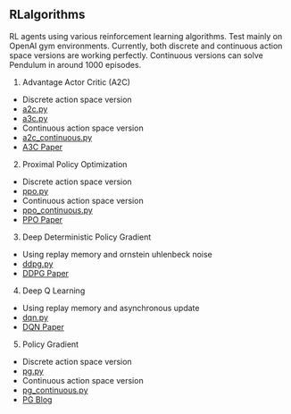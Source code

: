 ## RLalgorithms

RL agents using various reinforcement learning algorithms.
Test mainly on OpenAI gym environments.
Currently, both discrete and continuous action space versions are working perfectly. 
Continuous versions can solve Pendulum in around 1000 episodes.

1. Advantage Actor Critic (A2C)
- Discrete action space version
- [a2c.py](https://github.com/GaoGroupUCSD/RLalgorithms/blob/master/a2c.py)
- [a3c.py](https://github.com/GaoGroupUCSD/RLalgorithms/blob/master/a3c.py)
- Continuous action space version
- [a2c_continuous.py](https://github.com/GaoGroupUCSD/RLalgorithms/blob/master/a2c_continuous.py)
- [A3C Paper](https://arxiv.org/abs/1602.01783) 
2.  Proximal Policy Optimization 
- Discrete action space version
- [ppo.py](https://github.com/GaoGroupUCSD/RLalgorithms/blob/master/ppo.py)
- Continuous action space version
- [ppo_continuous.py](https://github.com/GaoGroupUCSD/RLalgorithms/blob/master/ppo_continuous.py)
- [PPO Paper](https://arxiv.org/abs/1707.06347)
3. Deep Deterministic Policy Gradient
- Using replay memory and ornstein uhlenbeck noise
- [ddpg.py](https://github.com/GaoGroupUCSD/RLalgorithms/blob/master/ddpg.py)
- [DDPG Paper](https://arxiv.org/abs/1509.02971)
4. Deep Q Learning
- Using replay memory and asynchronous update
- [dqn.py](https://github.com/GaoGroupUCSD/RLalgorithms/blob/master/dqn.py)
- [DQN Paper](https://arxiv.org/abs/1312.5602)
5. Policy Gradient
- Discrete action space version
- [pg.py](https://github.com/GaoGroupUCSD/RLalgorithms/blob/master/pg.py)
- Continuous action space version
- [pg_continuous.py](https://github.com/GaoGroupUCSD/RLalgorithms/blob/master/pg_continuous.py)
- [PG Blog](http://karpathy.github.io/2016/05/31/rl/)
